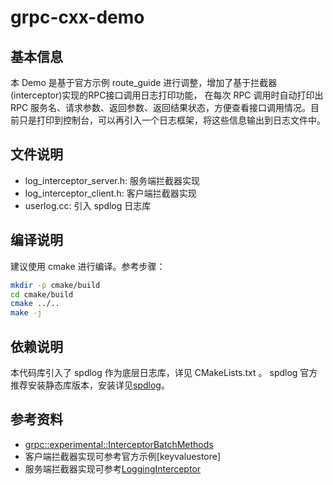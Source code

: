 # grpc-cxx-demo

## 基本信息

本 Demo 是基于官方示例 route_guide 进行调整，增加了基于拦截器(interceptor)实现的RPC接口调用日志打印功能， 在每次 RPC 调用时自动打印出 RPC 服务名、请求参数、返回参数、返回结果状态，方便查看接口调用情况。目前只是打印到控制台，可以再引入一个日志框架，将这些信息输出到日志文件中。

## 文件说明

* log_interceptor_server.h: 服务端拦截器实现
* log_interceptor_client.h: 客户端拦截器实现
* userlog.cc: 引入 spdlog 日志库

## 编译说明

建议使用 cmake 进行编译。参考步骤：

```bash
mkdir -p cmake/build
cd cmake/build
cmake ../..
make -j
```

## 依赖说明

本代码库引入了 spdlog 作为底层日志库，详见 CMakeLists.txt 。 spdlog 官方推荐安装静态库版本，安装详见[spdlog](https://github.com/gabime/spdlog)。

## 参考资料

* [grpc::experimental::InterceptorBatchMethods](https://grpc.github.io/grpc/cpp/classgrpc_1_1experimental_1_1_interceptor_batch_methods.html)
* 客户端拦截器实现可参考官方示例[keyvaluestore]
* 服务端拦截器实现可参考[LoggingInterceptor](https://github.com/grpc/grpc/blob/master/test/cpp/end2end/server_interceptors_end2end_test.cc)
